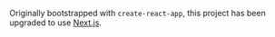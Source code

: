 Originally bootstrapped with `create-react-app`, this project has been upgraded to use [Next.js](https://nextjs.org/).